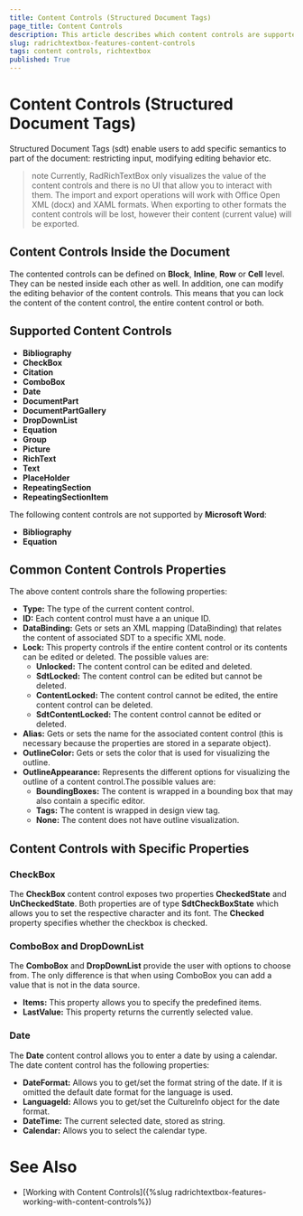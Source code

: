 ```yaml
---
title: Content Controls (Structured Document Tags) 
page_title: Content Controls
description: This article describes which content controls are supported in RadRichTextBox
slug: radrichtextbox-features-content-controls
tags: content controls, richtextbox
published: True
---
```


# Content Controls (Structured Document Tags)

Structured Document Tags (sdt) enable users to add specific semantics to part of the document: restricting input, modifying editing behavior etc. 

>note Currently, RadRichTextBox only visualizes the value of the content controls and there is no UI that allow you to interact with them. The import and export operations will work with Office Open XML (docx) and XAML formats. When exporting to other formats the content controls will be lost, however their content (current value) will be exported.

## Content Controls Inside the Document

The contented controls can be defined on __Block__, __Inline__, __Row__ or __Cell__ level. They can be nested inside each other as well. In addition, one can modify the editing behavior of the content controls. This means that you can lock the content of the content control, the entire content control or both.

## Supported Content Controls 

* __Bibliography__
* __CheckBox__
* __Citation__
* __ComboBox__
* __Date__
* __DocumentPart__
* __DocumentPartGallery__
* __DropDownList__ 
* __Equation__
* __Group__
* __Picture__
* __RichText__
* __Text__
* __PlaceHolder__
* __RepeatingSection__
* __RepeatingSectionItem__

The following content controls are not supported by __Microsoft Word__:  
* __Bibliography__
* __Equation__

## Common Content Controls Properties
 
The above content controls share the following properties: 

* __Type:__ The type of the current content control. 
* __ID:__ Each content control must have a an unique ID.
* __DataBinding:__ Gets or sets an XML mapping (DataBinding) that relates the content of associated SDT to a specific XML node.
* __Lock:__ This property controls if the entire content control or its contents can be edited or deleted. The possible values are:
    - __Unlocked:__ The content control can be edited and deleted. 
    - __SdtLocked:__ The content control can be edited but cannot be deleted.
    - __ContentLocked:__ The content control cannot be edited, the entire content control can be deleted.
    - __SdtContentLocked:__ The content control cannot be edited or deleted. 
* __Alias:__ Gets or sets the name for the associated content control (this is necessary because the properties are stored in a separate object).
* __OutlineColor:__ Gets or sets the color that is used for visualizing the outline.
* __OutlineAppearance:__ Represents the different options for visualizing the outline of a content control.The possible values are:
    - __BoundingBoxes:__ The content is wrapped in a bounding box that may also contain a specific editor.
    - __Tags:__ The content is wrapped in design view tag.
    - __None:__ The content does not have outline visualization.



## Content Controls with Specific Properties

### CheckBox

The __CheckBox__ content control exposes two properties __CheckedState__ and __UnCheckedState__. Both properties are of type __SdtCheckBoxState__ which allows you to set the respective character and its font. The __Checked__ property specifies whether the checkbox is checked.

### ComboBox and DropDownList

The __ComboBox__ and __DropDownList__ provide the user with options to choose from. The only difference is that when using ComboBox you can add a value that is not in the data source.
* __Items:__ This property allows you to specify the predefined items. 
* __LastValue:__ This property returns the currently selected value. 

### Date

The __Date__ content control allows you to enter a date by using a calendar. The date content control has the following properties:
* __DateFormat:__ Allows you to get/set the format string of the date. If it is omitted the default date format for the language is used.
* __LanguageId:__ Allows you to get/set the CultureInfo object for the date format.
* __DateTime:__ The current selected date, stored as string. 
* __Calendar:__ Allows you to select the calendar type.     


# See Also
* [Working with Content Controls]({%slug radrichtextbox-features-working-with-content-controls%})